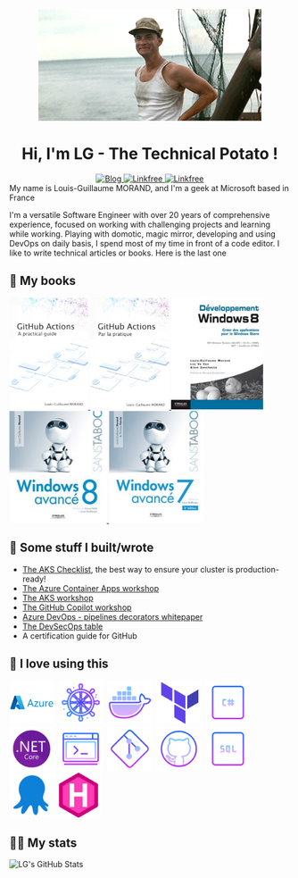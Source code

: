<div id="intro" align="center">

  <img alt="Kind cat GIF" src="./images/hi-there.gif" />

  <h1>Hi, I'm LG - The Technical Potato !</h1>

  <div id="social-icons">
    <a href="https://lgmorand.github.io/">
      <img src="https://raster.shields.io/badge/Tech Blog-green?style=for-the-badge&logo=blogger&logoColor=white" alt="Blog"/>
    </a>
    <a href="https://www.linkedin.com/in/lgmorand/">
      <img src="https://img.shields.io/badge/Let's%20Connect!-080ebf?style=for-the-badge&logo=linkedin" alt="Linkfree"/>
    </a>
    <a href="https://www.twitter.com/lgmorand/">
      <img src="https://img.shields.io/badge/Let's%20Twit!-4bd3f1?style=for-the-badge&logo=twitter" alt="Linkfree"/>
    </a>
  </div>
</div>
My name is Louis-Guillaume MORAND, and I'm a geek at Microsoft based in France

I'm a versatile Software Engineer with over 20 years of comprehensive experience, focused on working with challenging projects and learning while working. Playing with domotic, magic mirror, developing and using DevOps on daily basis, I spend most of my time in front of a code editor. I like to write technical articles or books. Here is the last one 

## 📘 My books

<a href="https://www.amazon.com/GitHub-Actions-practical-Louis-Guillaume-MORAND/dp/2957832925" target="_blank"><img src="./images/books/github-actions-en.jpg" height="200" /> </a>
<a href="https://www.amazon.fr/GitHub-Actions-pratique-Louis-Guillaume-MORAND/dp/2957832941" target="_blank"><img src="./images/books/github-actions-fr.jpg" height="200" /> </a>
<a href="https://www.amazon.fr/D%C3%A9veloppement-Windows-applications-Runtime-JavaScript/dp/2212136439" target="_blank"><img src="./images/books/dev-win8.jpg" height="200" /> </a>
<a href="https://www.amazon.fr/Windows-8-avanc%C3%A9-Louis-Guillaume-Morand/dp/2212134835" target="_blank"><img src="./images/books/win8.jpg" height="200" /> </a>
<a href="https://www.amazon.fr/Windows-7-avanc%C3%A9-Louis-Guillaume-Morand/dp/2212129955" target="_blank"><img src="./images/books/win7.jpg" height="200" /> </a>





## 🔭 Some stuff I built/wrote

- [The AKS Checklist](http://www.the-aks-checklist.com), the best way to ensure your cluster is production-ready!
- [The Azure Container Apps workshop](https://aka.ms/aca-workshop)
- [The AKS workshop](https://aka.ms/aks-workshop)
- [The GitHub Copilot workshop](https://aka.ms/aca-workshop)
- [Azure DevOps - pipelines decorators whitepaper](https://github.com/lgmorand/azure-devops-pipeline-decorators)
- [The DevSecOps table](https://aka.ms/devsecops-table)
- A certification guide for GitHub

## 🧠 I love using this 


<div id="tech-icons">
  <img src="./images/tech-icons/azure-original-wordmark.svg" title="Microsoft Azure" alt="Microsoft Azure" width="80" height="80"/>&nbsp;
  <img src="./images/tech-icons/kubernetes-icon.png" title="Kubernetes" alt="Kubernetes" width="80" height="80"/>&nbsp;
  <img src="./images/tech-icons/docker-icon.png" title="Docker" alt="Docker" width="80" height="80"/>&nbsp;
  <img src="./images/tech-icons/terraform-icon.png" title="Terraform" alt="Terraform" width="80" height="80"/>&nbsp;
  <img src="./images/tech-icons/csharp-icon.png" title="CSharp" alt="CSharp" width="80" height="80"/>&nbsp;
  <img src="./images/tech-icons/dotnet-icon.png" title="dotnet" alt="dotnet" width="80" height="80"/>&nbsp;
  <img src="./images/tech-icons/scripting-icon.png" title="Scripting" alt="Scripting" width="80" height="80"/>&nbsp;
  <img src="./images/tech-icons/git-icon.png" title="Git" alt="Git" width="80" height="80"/>&nbsp;
  <img src="./images/tech-icons/github-icon.png" title="GitHub" alt="GitHub" width="80" height="80"/>&nbsp;
  <img src="./images/tech-icons/sql-icon.png" title="SQL" alt="SQL" width="80" height="80"/>
  <img src="./images/tech-icons/octopus-icon.png" title="Octopus Deploy" alt="Octopus Deploy" width="80" height="80"/>
  <img src="./images/tech-icons/hugo-icon.png" title="Hugo Server" alt="Hugo Server" width="80" height="80"/>
</div>

## 🙌🏼 My stats 

![LG's GitHub Stats](https://github-readme-stats.vercel.app/api?username=lgmorand&show_icons=true)


